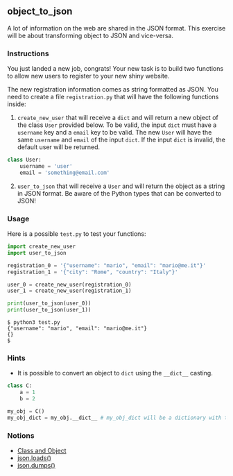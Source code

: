 ## object_to_json

A lot of information on the web are shared in the JSON format. This exercise will be about transforming object to JSON and vice-versa.

### Instructions

You just landed a new job, congrats! Your new task is to build two functions to allow new users to register to your new shiny website.

The new registration information comes as string formatted as JSON. You need to create a file `registration.py` that will have the following functions inside:

1. `create_new_user` that will receive a `dict` and will return a new object of the class `User` provided below. To be valid, the input `dict` must have a `username` key and a `email` key to be valid. The new `User` will have the same `username` and `email` of the input `dict`. If the input `dict` is invalid, the default user will be returned.

```python
class User:
    username = 'user'
    email = 'something@email.com'
```

2. `user_to_json` that will receive a `User` and will return the object as a string in JSON format. Be aware of the Python types that can be converted to JSON!

### Usage

Here is a possible `test.py` to test your functions:

```python
import create_new_user
import user_to_json

registration_0 = '{"username": "mario", "email": "mario@me.it"}'
registration_1 = '{"city": "Rome", "country": "Italy"}'

user_0 = create_new_user(registration_0)
user_1 = create_new_user(registration_1)

print(user_to_json(user_0))
print(user_to_json(user_1))
```

```console
$ python3 test.py
{"username": "mario", "email": "mario@me.it"}
{}
$
```

### Hints

- It is possible to convert an object to `dict` using the `__dict__` casting.

```python
class C:
    a = 1
    b = 2

my_obj = C()
my_obj_dict = my_obj.__dict__ # my_obj_dict will be a dictionary with the object my_obj values
```

### Notions

- [Class and Object](https://docs.python.org/3/tutorial/classes.html#a-first-look-at-classes)
- [json.loads()](https://www.geeksforgeeks.org/json-loads-in-python/)
- [json.dumps()](https://www.geeksforgeeks.org/json-dumps-in-python/)
